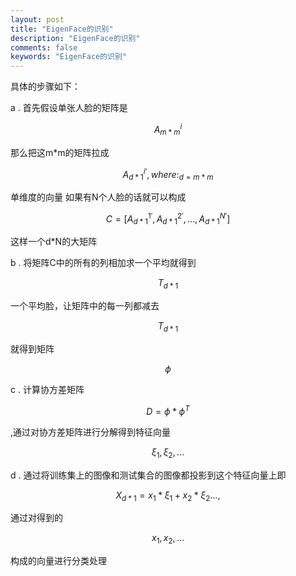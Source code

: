 ```yaml
---
layout: post
title: "EigenFace的识别"
description: "EigenFace的识别"
comments: false
keywords: "EigenFace的识别"
---
```

具体的步骤如下：

a . 首先假设单张人脸的矩阵是 

$$A_{m*m}^i$$ 

那么把这m*m的矩阵拉成 

$$A_{d*1}^{i'},where:_{d=m*m}$$


单维度的向量
如果有N个人脸的话就可以构成

$$C=[A_{d*1}^{1'},A_{d*1}^{2'},...,A_{d*1}^{N'}]$$

这样一个d*N的大矩阵

b . 将矩阵C中的所有的列相加求一个平均就得到

$$T_{d*1}$$

一个平均脸，让矩阵中的每一列都减去

$$T_{d*1}$$

就得到矩阵

$$\phi$$

c . 计算协方差矩阵

$$D=\phi*\phi^T$$

,通过对协方差矩阵进行分解得到特征向量

$$\xi_1,\xi_2,...$$

d . 通过将训练集上的图像和测试集合的图像都投影到这个特征向量上即

$$X_{d*1}=x_1*\xi_1+x_2*\xi_2...,$$

通过对得到的

$$x_1,x_2,...$$

构成的向量进行分类处理

